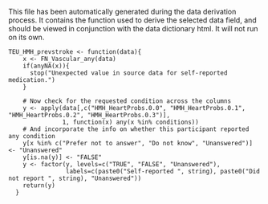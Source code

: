 This file has been automatically generated during the data derivation process.
It contains the function used to derive the selected data field, and should be viewed in conjunction with the data dictionary html.
It will not run on its own.


```
TEU_HMH_prevstroke <- function(data){
    x <- FN_Vascular_any(data)
    if(anyNA(x)){
      stop("Unexpected value in source data for self-reported medication.")
    }
    
    # Now check for the requested condition across the columns
    y <- apply(data[,c("HMH_HeartProbs.0.0", "HMH_HeartProbs.0.1", "HMH_HeartProbs.0.2", "HMH_HeartProbs.0.3")],
               1, function(x) any(x %in% conditions))
    # And incorporate the info on whether this participant reported any condition
    y[x %in% c("Prefer not to answer", "Do not know", "Unanswered")] <- "Unanswered"
    y[is.na(y)] <- "FALSE"
    y <- factor(y, levels=c("TRUE", "FALSE", "Unanswered"), 
                labels=c(paste0("Self-reported ", string), paste0("Did not report ", string), "Unanswered"))
    return(y)
  }
```


